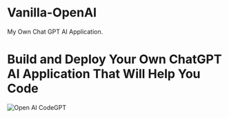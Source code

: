 # Vanilla-OpenAI
My Own Chat GPT AI Application.
# Build and Deploy Your Own ChatGPT AI Application That Will Help You Code
![Open AI CodeGPT](https://i.ibb.co/LS4DRhb/image-257.png)
